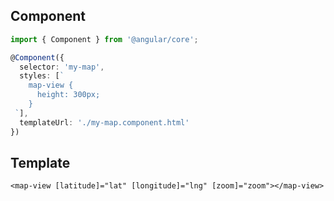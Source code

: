 ## Component

```typescript
import { Component } from '@angular/core';

@Component({
  selector: 'my-map',
  styles: [`
    map-view {
      height: 300px;
    }
 `],
  templateUrl: './my-map.component.html'
})
```

## Template

```angular2html
<map-view [latitude]="lat" [longitude]="lng" [zoom]="zoom"></map-view>
```
